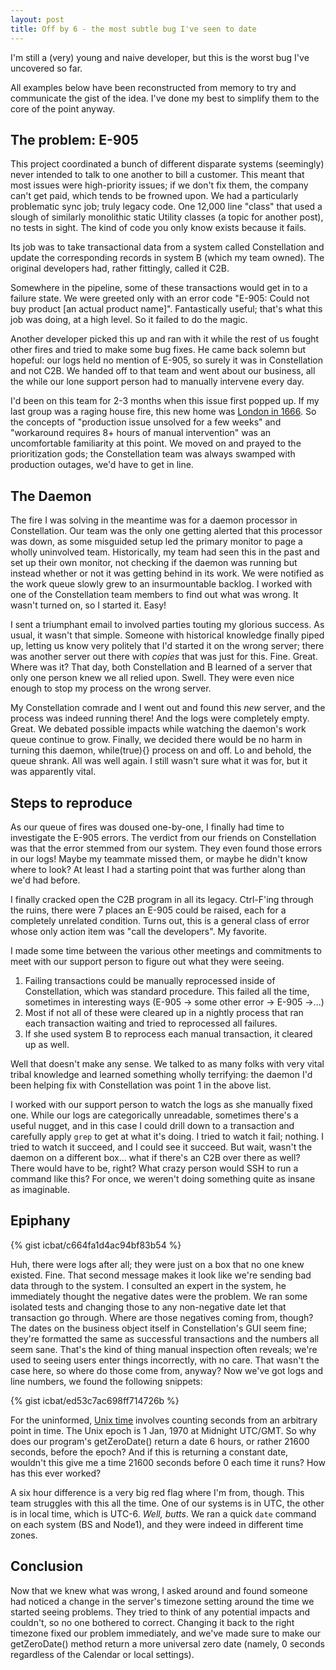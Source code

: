 ```yaml
---
layout: post
title: Off by 6 - the most subtle bug I've seen to date
---
```


I'm still a (very) young and naive developer, but this is the worst bug I've uncovered so far.

All examples below have been reconstructed from memory to try and communicate the gist of the idea. I've done my best to simplify them to the core of the point anyway.

## The problem:  E-905

This project coordinated a bunch of different disparate systems (seemingly) never intended to talk to one another to bill a customer. This meant that most issues were high-priority issues; if we don't fix them, the company can't get paid, which tends to be frowned upon. We had a particularly problematic sync job; truly legacy code. One 12,000 line "class" that used a slough of similarly monolithic static Utility classes (a topic for another post), no tests in sight. The kind of code you only know exists because it fails.

Its job was to take transactional data from a system called Constellation and update the corresponding records in system B (which my team owned). The original developers had, rather fittingly, called it C2B.

Somewhere in the pipeline, some of these transactions would get in to a failure state. We were greeted only with an error code "E-905:  Could not buy product [an actual product name]". Fantastically useful; that's what this job was doing, at a high level. So it failed to do the magic.

Another developer picked this up and ran with it while the rest of us fought other fires and tried to make some bug fixes. He came back solemn but hopeful:  our logs held no mention of E-905, so surely it was in Constellation and not C2B. We handed off to that team and went about our business, all the while our lone support person had to manually intervene every day.

I'd been on this team for 2-3 months when this issue first popped up. If my last group was a raging house fire, this new home was [London in 1666](https://en.wikipedia.org/wiki/Great_Fire_of_London). So the concepts of "production issue unsolved for a few weeks" and "workaround requires 8+ hours of manual intervention" was an uncomfortable familiarity at this point. We moved on and prayed to the prioritization gods; the Constellation team was always swamped with production outages, we'd have to get in line.

## The Daemon

The fire I was solving in the meantime was for a daemon processor in Constellation. Our team was the only one getting alerted that this processor was down, as some misguided setup led the primary monitor to page a wholly uninvolved team. Historically, my team had seen this in the past and set up their own monitor, not checking if the daemon was running but instead whether or not it was getting behind in its work. We were notified as the work queue slowly grew to an insurmountable backlog. I worked with one of the Constellation team members to find out what was wrong. It wasn't turned on, so I started it. Easy!

I sent a triumphant email to involved parties touting my glorious success. As usual, it wasn't that simple. Someone with historical knowledge finally piped up, letting us know very politely that I'd started it on the wrong server; there was another server out there with _copies_ that was just for this. Fine. Great. Where was it? That day, both Constellation and B learned of a server that only one person knew we all relied upon. Swell. They were even nice enough to stop my process on the wrong server.

My Constellation comrade and I went out and found this _new_ server, and the process was indeed running there! And the logs were completely empty. Great. We debated possible impacts while watching the daemon's work queue continue to grow. Finally, we decided there would be no harm in turning this daemon, while(true){} process on and off. Lo and behold, the queue shrank. All was well again. I still wasn't sure what it was for, but it was apparently vital.

## Steps to reproduce

As our queue of fires was doused one-by-one, I finally had time to investigate the E-905 errors. The verdict from our friends on Constellation was that the error stemmed from our system. They even found those errors in our logs! Maybe my teammate missed them, or maybe he didn't know where to look? At least I had a starting point that was further along than we'd had before.

I finally cracked open the C2B program in all its legacy. Ctrl-F'ing through the ruins, there were 7 places an E-905 could be raised, each for a completely unrelated condition. Turns out, this is a general class of error whose only action item was "call the developers". My favorite.

I made some time between the various other meetings and commitments to meet with our support person to figure out what they were seeing.

1. Failing transactions could be manually reprocessed inside of Constellation, which was standard procedure. This failed all the time, sometimes in interesting ways (E-905 -> some other error -> E-905 ->...)
2. Most if not all of these were cleared up in a nightly process that ran each transaction waiting and tried to reprocessed all failures.
3. If she used system B to reprocess each manual transaction, it cleared up as well.

Well that doesn't make any sense. We talked to as many folks with very vital tribal knowledge and learned something wholly terrifying:  the daemon I'd been helping fix with Constellation was point 1 in the above list.

I worked with our support person to watch the logs as she manually fixed one. While our logs are categorically unreadable, sometimes there's a useful nugget, and in this case I could drill down to a transaction and carefully apply `grep` to get at what it's doing. I tried to watch it fail; nothing. I tried to watch it succeed, and I could see it succeed. But wait, wasn't the daemon on a different box... what if there's an C2B over there as well? There would have to be, right? What crazy person would SSH to run a command like this? For once, we weren't doing something quite as insane as imaginable.

## Epiphany

{% gist icbat/c664fa1d4ac94bf83b54 %}

Huh, there were logs after all; they were just on a box that no one knew existed. Fine. That second message makes it look like we're sending bad data through to the system. I consulted an expert in the system, he immediately thought the negative dates were the problem. We ran some isolated tests and changing those to any non-negative date let that transaction go through. Where are those negatives coming from, though? The dates on the business object itself in Constellation's GUI seem fine; they're formatted the same as successful transactions and the numbers all seem sane. That's the kind of thing manual inspection often reveals; we're used to seeing users enter things incorrectly, with no care. That wasn't the case here, so where do those come from, anyway? Now we've got logs and line numbers, we found the following snippets:

{% gist icbat/ed53c7ac698ff714726b %}

For the uninformed, [Unix time](https://en.wikipedia.org/wiki/Unix_time) involves counting seconds from an arbitrary point in time. The Unix epoch is 1 Jan, 1970 at Midnight UTC/GMT. So why does our program's getZeroDate() return a date 6 hours, or rather 21600 seconds, before the epoch? And if this is returning a constant date, wouldn't this give me a time 21600 seconds before 0 each time it runs? How has this ever worked?

A six hour difference is a very big red flag where I'm from, though. This team struggles with this all the time. One of our systems is in UTC, the other is in local time, which is UTC-6. _Well, butts_. We ran a quick `date` command on each system (BS and Node1), and they were indeed in different time zones.

## Conclusion

Now that we knew what was wrong, I asked around and found someone had noticed a change in the server's timezone setting around the time we started seeing problems. They tried to think of any potential impacts and couldn't, so no one bothered to correct. Changing it back to the right timezone fixed our problem immediately, and we've made sure to make our getZeroDate() method return a more universal zero date (namely, 0 seconds regardless of the Calendar or local settings).
